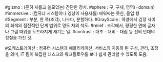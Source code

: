 #gizmo : (흔히 새롭고 쓸모있는) 간단한 장치.
#sphere : 구, 구체, 영역(=domain)
#immersive : (컴퓨터 시스템이나 영상이 사용자를) 에워싸는 듯한, 몰입 형
#Segment : 부분, 한 쪽(조각), 나누다, 분할하다.
#GrayScale : 하양에서 검정 사이의 회색의 점진적인 단계 범위로 명도 차의 척도.
#relief : 조각에서, 평평한 면에 글자나 그림 따위를 도드라지게 새기는 일.
#contrast : 대조 - 대비 - 대립 등 전혀 반대의 성질을 가진 것.

#오케스트레이션 : 컴퓨터 시스템과 애플리케이션, 서비스의 자동화 된 구성, 관리, 조정을 의미, IT 팀이 복잡한 태스크와 워크플로우를 보다 쉽게 관리할 수 있도록 도움.

